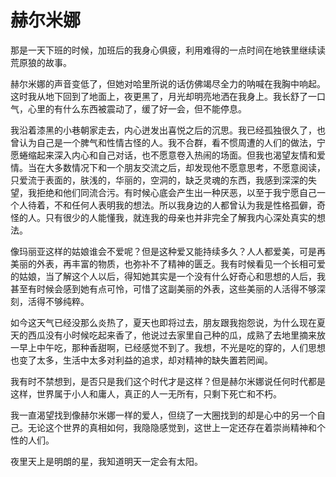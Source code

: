 # 赫尔米娜
那是一天下班的时候，加班后的我身心俱疲，利用难得的一点时间在地铁里继续读荒原狼的故事。

赫尔米娜的声音变低了，但她对哈里所说的话仿佛竭尽全力的呐喊在我胸中响起。这时我从地下回到了地面上，夜更黑了，月光却明亮地洒在我身上。我长舒了一口气，心里的有什么东西被震动了，缓了好一会，但不能停息。

我沿着漆黑的小巷朝家走去，内心迸发出喜悦之后的沉思。我已经孤独很久了，也曾认为自己是一个脾气和性情古怪的人。我不合群，看不惯周遭的人们的做法，宁愿蜷缩起来深入内心和自己对话，也不愿意卷入热闹的场面。但我也渴望友情和爱情。当在大多数情况下和一个朋友交流之后，却发现他不愿意思考，不愿意阅读，只爱流于表面的，肤浅的，华丽的，空洞的，缺乏灵魂的东西，我感到深深的失望，我拒绝和他们同流合污。有时候心底会产生出一种厌恶，以至于我宁愿自己一个人待着，不和任何人表明我的想法。所以我身边的人都曾认为我是性格孤僻，奇怪的人。只有很少的人能懂我，就连我的母亲也并非完全了解我内心深处真实的想法。

像玛丽亚这样的姑娘谁会不爱呢？但是这种爱又能持续多久？人人都爱美，可是再美丽的外表，再丰富的物质，也弥补不了精神的匮乏。我有时候看见一个长相可爱的姑娘，当了解这个人以后，得知她其实是一个没有什么好奇心和思想的人后，我甚至有时候会感到她有点可怜，可惜了这副美丽的外表，这些美丽的人活得不够深刻，活得不够纯粹。

如今这天气已经没那么炎热了，夏天也即将过去，朋友跟我抱怨说，为什么现在夏天的西瓜没有小时候吃起来香了，他说过去家里自己种的瓜，成熟了去地里摘来放一早上中午吃，那种香甜啊，已经感觉不到了。我想，不光是吃的穿的，人们思想也变了太多，生活中太多对利益的追求，却对精神的缺失置若罔闻。

我有时不禁想到，是否只是我们这个时代才是这样？但是赫尔米娜说任何时代都是这样，世界属于小人和庸人，真正的人一无所有，只剩下死亡和不朽。

我一直渴望找到像赫尔米娜一样的爱人，但绕了一大圈找到的却是心中的另一个自己。无论这个世界的真相如何，我隐隐感觉到，这世上一定还存在着崇尚精神和个性的人们。

夜里天上是明朗的星，我知道明天一定会有太阳。
